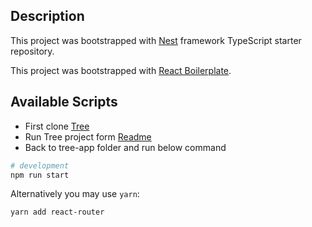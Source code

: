 ## Description

This project was bootstrapped with [Nest](https://github.com/nestjs/nest) framework TypeScript starter repository.

This project was bootstrapped with [React Boilerplate](https://github.com/react-boilerplate/react-boilerplate).


## Available Scripts

-  First clone [Tree](https://github.com/Elmiira/Tree)
-  Run Tree project form [Readme](https://github.com/Elmiira/Tree/blob/master/README.md)
-  Back to tree-app folder and run below command

```bash
# development
npm run start

```
Alternatively you may use `yarn`:

```sh
yarn add react-router
```
